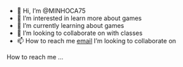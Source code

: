 - 👋 Hi, I’m @MINHOCA75
- 👀 I’m interested in learn more about games
- 🌱 I’m currently learning about games
- 💞️ I’m looking to collaborate on with classes
- 📫 How to reach me [email](susla.silva@escola.pr.gov.br)
I’m looking to collaborate on 
<!---
MINHOCA75/MINHOCA75 is a ✨ special ✨ repository because its `README.md` (this file) appears on your GitHub profile.
You can click the Preview link to take a look at your changes.
--->
 How to reach me ...
